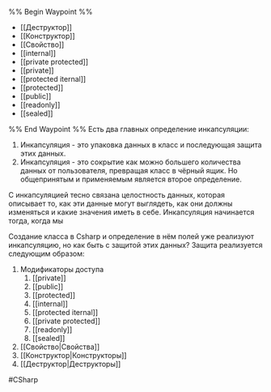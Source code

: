 %% Begin Waypoint %%
- [[Деструктор]]
- [[Конструктор]]
- [[Свойство]]
- [[internal]]
- [[private protected]]
- [[private]]
- [[protected iternal]]
- [[protected]]
- [[public]]
- [[readonly]]
- [[sealed]]

%% End Waypoint %%
Есть два главных определение инкапсуляции:
1. Инкапсуляция - это упаковка данных в класс и последующая защита этих данных.
2. Инкапсуляция - это сокрытие как можно большего количества данных от пользователя, превращая класс в чёрный ящик.
Но общепринятым и применяемым является второе определение.

С инкапсуляцией тесно связана целостность данных, которая описывает то, как эти данные могут выглядеть, как они должны изменяться и какие значения иметь в себе. Инкапсуляция начинается тогда, когда мы

Создание класса в Csharp и определение в нём полей уже реализуют инкапсуляцию, но как быть с защитой этих данных?
Защита реализуется следующим образом:
1. Модификаторы доступа
	1. [[private]]
	2. [[public]]
	3. [[protected]]
	4. [[internal]]
	5. [[protected iternal]]
	6. [[private protected]]
	7. [[readonly]]
	8. [[sealed]]
2. [[Свойство|Свойства]]
3. [[Конструктор|Конструкторы]]
4. [[Деструктор|Деструкторы]]


#CSharp
